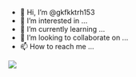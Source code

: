 - 👋 Hi, I’m @gkfkktrh153
- 👀 I’m interested in ...
- 🌱 I’m currently learning ...
- 💞️ I’m looking to collaborate on ...
- 📫 How to reach me ...
<img src="https://capsule-render.vercel.app/api?type=waving&color=auto&height=200&section=header&text=내용입력&fontSize=90" />
<!---
gkfkktrh153/gkfkktrh153 is a ✨ special ✨ repository because its `README.md` (this file) appears on your GitHub profile.
You can click the Preview link to take a look at your changes.
--->
